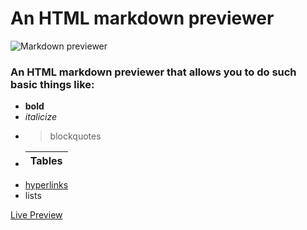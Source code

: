 # An HTML markdown previewer
![Markdown previewer](https://res.cloudinary.com/dffnnfo2w/image/upload/v1573602802/markdown_pbbfa6.png)

### An HTML markdown previewer that allows you to do such basic things like: 

* __bold__
* *italicize*
* >blockquotes
* | Tables        |
  | ------------- |
* [hyperlinks](https://codepen.io/Adrian540/full/NWWqJRp)
* lists

[Live Preview](https://codepen.io/Adrian540/full/NWWqJRp)


